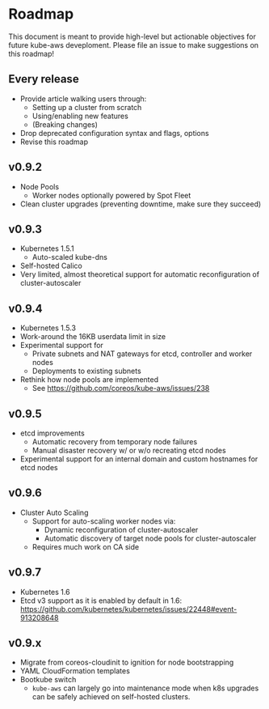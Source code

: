 # Roadmap

This document is meant to provide high-level but actionable objectives for future kube-aws deveploment.
Please file an issue to make suggestions on this roadmap!

## Every release

  * Provide article walking users through:
    * Setting up a cluster from scratch
    * Using/enabling new features
    * (Breaking changes)
  * Drop deprecated configuration syntax and flags, options
  * Revise this roadmap

## v0.9.2

  * Node Pools
    * Worker nodes optionally powered by Spot Fleet
  * Clean cluster upgrades (preventing downtime, make sure they succeed)

## v0.9.3

  * Kubernetes 1.5.1
     * Auto-scaled kube-dns
  * Self-hosted Calico
  * Very limited, almost theoretical support for automatic reconfiguration of cluster-autoscaler

## v0.9.4

  * Kubernetes 1.5.3
  * Work-around the 16KB userdata limit in size
  * Experimental support for
    * Private subnets and NAT gateways for etcd, controller and worker nodes
    * Deployments to existing subnets
  * Rethink how node pools are implemented
    * See https://github.com/coreos/kube-aws/issues/238

## v0.9.5

  * etcd improvements
    * Automatic recovery from temporary node failures
    * Manual disaster recovery w/ or w/o recreating etcd nodes
  * Experimental support for an internal domain and custom hostnames for etcd nodes
    
## v0.9.6

  * Cluster Auto Scaling
    * Support for auto-scaling worker nodes via:
      * Dynamic reconfiguration of cluster-autoscaler
      * Automatic discovery of target node pools for cluster-autoscaler
    * Requires much work on CA side
  
## v0.9.7

  * Kubernetes 1.6
  * Etcd v3 support as it is enabled by default in 1.6: https://github.com/kubernetes/kubernetes/issues/22448#event-913208648

## v0.9.x

  * Migrate from coreos-cloudinit to ignition for node bootstrapping
  * YAML CloudFormation templates
  * Bootkube switch
    * `kube-aws` can largely go into maintenance mode when k8s upgrades can be safely achieved on self-hosted clusters.
